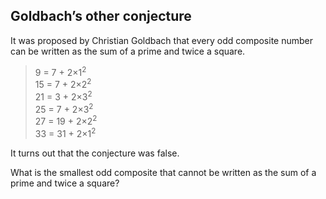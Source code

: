 Goldbach’s other conjecture
---------------------------

It was proposed by Christian Goldbach that every odd composite number can be written as the sum of a prime and twice a square.

> 9 = 7 + 2×1<sup>2</sup><br/>
> 15 = 7 + 2×2<sup>2</sup><br/>
> 21 = 3 + 2×3<sup>2</sup><br/>
> 25 = 7 + 2×3<sup>2</sup><br/>
> 27 = 19 + 2×2<sup>2</sup><br/>
> 33 = 31 + 2×1<sup>2</sup>

It turns out that the conjecture was false.

What is the smallest odd composite that cannot be written as the sum of a prime and twice a square?
